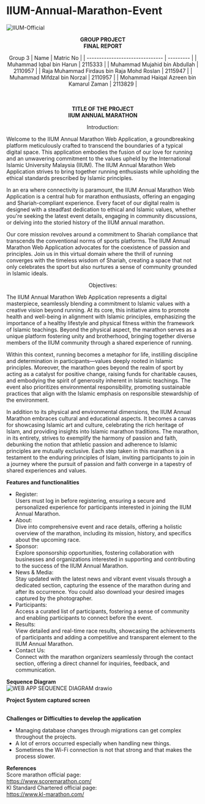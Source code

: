 # IIUM-Annual-Marathon-Event

![IIUM-Official](https://github.com/Mujahid17/IIUM-Annual-Marathon-Event/assets/92680702/38f1b33a-1f35-481a-b1d8-d0f95f1f6ba5)
<div align="center">
<strong> GROUP PROJECT </strong><br> 
<strong> FINAL REPORT </strong> <br>


Group 3
|            Name                 | Matric No |
| ------------------------------- | --------- |
| Muhammad Iqbal bin Harun   | 2115333   |
| Muhammad Mujahid bin Abdullah | 2110957   |
| Raja Muhammad Firdaus bin Raja Mohd Roslan | 2115947   |
| Muhammad Mifdzal bin Norzal   | 2110957  |
| Mohammad Haiqal Azreen bin Kamarul Zaman   | 2113829  | <br><br><br>

</div>
<p align="center"> 
<strong>TITLE OF THE PROJECT</strong> <br> 
<strong>IIUM ANNUAL MARATHON</strong>

<p align="center"> Introduction: <br>
  
Welcome to the IIUM Annual Marathon Web Application, a groundbreaking platform meticulously crafted to transcend the boundaries of a typical digital space. This application embodies the fusion of our love for running and an unwavering commitment to the values upheld by the International Islamic University Malaysia (IIUM). The IIUM Annual Marathon Web Application strives to bring together running enthusiasts while upholding the ethical standards prescribed by Islamic principles. <br> 

In an era where connectivity is paramount, the IIUM Annual Marathon Web Application is a central hub for marathon enthusiasts, offering an engaging and Shariah-compliant experience. Every facet of our digital realm is designed with a steadfast dedication to ethical and Islamic values, whether you're seeking the latest event details, engaging in community discussions, or delving into the storied history of the IIUM annual marathon. <br>

Our core mission revolves around a commitment to Shariah compliance that transcends the conventional norms of sports platforms. The IIUM Annual Marathon Web Application advocates for the coexistence of passion and principles. Join us in this virtual domain where the thrill of running converges with the timeless wisdom of Shariah, creating a space that not only celebrates the sport but also nurtures a sense of community grounded in Islamic ideals. <br>

<p align="center"> Objectives: <br>


The IIUM Annual Marathon Web Application represents a digital masterpiece, seamlessly blending a commitment to Islamic values with a creative vision beyond running. At its core, this initiative aims to promote health and well-being in alignment with Islamic principles, emphasizing the importance of a healthy lifestyle and physical fitness within the framework of Islamic teachings. Beyond the physical aspect, the marathon serves as a unique platform fostering unity and brotherhood, bringing together diverse members of the IIUM community through a shared experience of running. <br>

Within this context, running becomes a metaphor for life, instilling discipline and determination in participants—values deeply rooted in Islamic principles. Moreover, the marathon goes beyond the realm of sport by acting as a catalyst for positive change, raising funds for charitable causes, and embodying the spirit of generosity inherent in Islamic teachings. The event also prioritizes environmental responsibility, promoting sustainable practices that align with the Islamic emphasis on responsible stewardship of the environment. <br>

In addition to its physical and environmental dimensions, the IIUM Annual Marathon embraces cultural and educational aspects. It becomes a canvas for showcasing Islamic art and culture, celebrating the rich heritage of Islam, and providing insights into Islamic marathon traditions. The marathon, in its entirety, strives to exemplify the harmony of passion and faith, debunking the notion that athletic passion and adherence to Islamic principles are mutually exclusive. Each step taken in this marathon is a testament to the enduring principles of Islam, inviting participants to join in a journey where the pursuit of passion and faith converge in a tapestry of shared experiences and values. <br>

<strong>Features and functionalities</strong> <br>

- Register:
<br> Users must log in before registering, ensuring a secure and personalized experience for participants interested in joining the IIUM Annual Marathon. <br>
- About:
<br> Dive into comprehensive event and race details, offering a holistic overview of the marathon, including its mission, history, and specifics about the upcoming race.  <br>
- Sponsor:
<br> Explore sponsorship opportunities, fostering collaboration with businesses and organizations interested in supporting and contributing to the success of the IIUM Annual Marathon.  <br>
- News & Media:
<br> Stay updated with the latest news and vibrant event visuals through a dedicated section, capturing the essence of the marathon during and after its occurrence. You could also download your desired images captured by the photographer. <br>
- Participants:
<br> Access a curated list of participants, fostering a sense of community and enabling participants to connect before the event. <br>
- Results:
<br> View detailed and real-time race results, showcasing the achievements of participants and adding a competitive and transparent element to the IIUM Annual Marathon. <br>
- Contact Us:
<br> Connect with the marathon organizers seamlessly through the contact section, offering a direct channel for inquiries, feedback, and communication. <br>


<strong>Sequence Diagram</strong> <br>
![WEB APP SEQUENCE DIAGRAM drawio](https://github.com/Mujahid17/IIUM-Annual-Marathon-Event/assets/92680702/ef4d4763-8d6a-40e5-96fa-1f5ccbadd77a)

<strong>Project System captured screen</strong><br><br>

<strong>Challenges or Difficulties to develop the application</strong><br>

- Managing database changes through migrations can get complex throughout the projects.<br>
- A lot of errors occurred especially when handling new things.<br>
- Sometimes the Wi-Fi connection is not that strong and that makes the process slower.<br>


<strong>References</strong> <br>
Score marathon official page: <br>
https://www.scoremarathon.com/ <br>
Kl Standard Chartered official page: <br>
https://www.kl-marathon.com/ <br>




